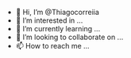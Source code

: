 - 👋 Hi, I’m @Thiagocorreiia
- 👀 I’m interested in ...
- 🌱 I’m currently learning ...
- 💞️ I’m looking to collaborate on ...
- 📫 How to reach me ...

<!---
Thiagocorreiia/Thiagocorreiia is a ✨ special ✨ repository because its `README.md` (this file) appears on your GitHub profile.
You can click the Preview link to take a look at your changes.
--->
